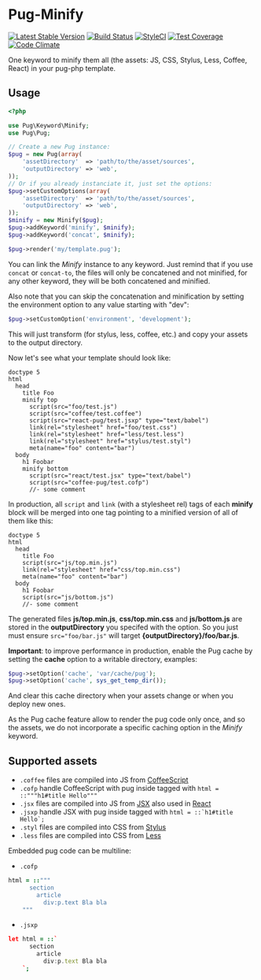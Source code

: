 # Pug-Minify
[![Latest Stable Version](https://poser.pugx.org/pug-php/pug-minify/v/stable.png)](https://packagist.org/packages/pug-php/pug-minify)
[![Build Status](https://travis-ci.org/pug-php/pug-minify.svg?branch=master)](https://travis-ci.org/pug-php/pug-minify)
[![StyleCI](https://styleci.io/repos/64454439/shield?style=flat)](https://styleci.io/repos/64454439)
[![Test Coverage](https://codeclimate.com/github/pug-php/pug-minify/badges/coverage.svg)](https://codecov.io/github/pug-php/pug-minify?branch=master)
[![Code Climate](https://codeclimate.com/github/pug-php/pug-minify/badges/gpa.svg)](https://codeclimate.com/github/pug-php/pug-minify)

One keyword to minify them all (the assets: JS, CSS, Stylus, Less, Coffee, React) in your pug-php template.

## Usage

```php
<?php

use Pug\Keyword\Minify;
use Pug\Pug;

// Create a new Pug instance:
$pug = new Pug(array(
    'assetDirectory'  => 'path/to/the/asset/sources',
    'outputDirectory' => 'web',
));
// Or if you already instanciate it, just set the options:
$pug->setCustomOptions(array(
    'assetDirectory'  => 'path/to/the/asset/sources',
    'outputDirectory' => 'web',
));
$minify = new Minify($pug);
$pug->addKeyword('minify', $minify);
$pug->addKeyword('concat', $minify);

$pug->render('my/template.pug');
```

You can link the *Minify* instance to any keyword. Just remind that if you use ```concat``` or ```concat-to```, the files will only be concatened and not minified, for any other keyword, they will be both concatened and minified.

Also note that you can skip the concatenation and minification by setting the environment option to any value starting with "dev":
```php
$pug->setCustomOption('environment', 'development');
```

This will just transform (for stylus, less, coffee, etc.) and copy your assets to the output directory.

Now let's see what your template should look like:
```pug
doctype 5
html
  head
    title Foo
    minify top
      script(src="foo/test.js")
      script(src="coffee/test.coffee")
      script(src="react-pug/test.jsxp" type="text/babel")
      link(rel="stylesheet" href="foo/test.css")
      link(rel="stylesheet" href="less/test.less")
      link(rel="stylesheet" href="stylus/test.styl")
      meta(name="foo" content="bar")
  body
    h1 Foobar
    minify bottom
      script(src="react/test.jsx" type="text/babel")
      script(src="coffee-pug/test.cofp")
      //- some comment
```

In production, all ```script``` and ```link``` (with a stylesheet rel) tags of each **minify** block will be merged into one tag pointing to a minified version of all of them like this:
```pug
doctype 5
html
  head
    title Foo
    script(src="js/top.min.js")
    link(rel="stylesheet" href="css/top.min.css")
    meta(name="foo" content="bar")
  body
    h1 Foobar
    script(src="js/bottom.js")
    //- some comment
```

The generated files **js/top.min.js**, **css/top.min.css** and **js/bottom.js** are stored in the **outputDirectory** you specifed with the option. So you just must ensure ```src="foo/bar.js"``` will target **{outputDirectory}/foo/bar.js**.

**Important**: to improve performance in production, enable the Pug cache by setting the **cache** option to a writable directory, examples:
```php
$pug->setOption('cache', 'var/cache/pug');
$pug->setOption('cache', sys_get_temp_dir());
```
And clear this cache directory when your assets change or when you deploy new ones.

As the Pug cache feature allow to render the pug code only once, and so the assets, we do not incorporate a specific caching option in the *Minify* keyword.

## Supported assets

* `.coffee` files are compiled into JS from [CoffeeScript](http://coffeescript.org/)
* `.cofp` handle CoffeeScript with pug inside tagged with ```html = ::"""h1#title Hello"""```
* `.jsx` files are compiled into JS from [JSX](https://jsx.github.io/) also used in [React](http://buildwithreact.com/tutorial/jsx)
* `.jsxp` handle JSX with pug inside tagged with ```html = ::`h1#title Hello`;```
* `.styl` files are compiled into CSS from [Stylus](http://stylus-lang.com/)
* `.less` files are compiled into CSS from [Less](http://lesscss.org/)

Embedded pug code can be multiline:
* `.cofp`
```coffee
html = ::"""
      section
        article
          div:p.text Bla bla
    """
```
* `.jsxp`
```coffee
let html = ::`
      section
        article
          div:p.text Bla bla
    `;
```
```
